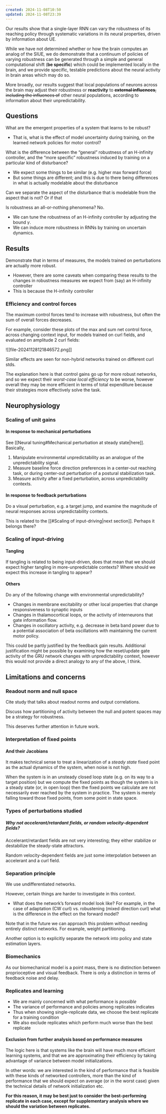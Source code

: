 ```yaml
---
created: 2024-11-08T10:50
updated: 2024-11-08T23:39
---
```

Our results show that a single-layer RNN can vary the robustness of its reaching policy through systematic variations in its neural properties, driven by information about UE. 

While we have not determined whether or how the brain computes an analog of the SIUE, we do demonstrate that a continuum of policies of varying robustness can be generated through a simple and general computational shift (**be specific**) which could be implemented locally in the brain, and we provide specific, testable predictions about the neural activity in brain areas which may do so. 

More broadly, our results suggest that local populations of neurons across the brain may adjust their robustness or **reactivity** to ~~**external influences**, including the influences of~~ other neural populations, according to information about their unpredictability.
## Questions 

What are the emergent properties of a system that learns to be robust? 

- That is, what is the effect of model uncertainty during training, on the learned network policies for motor control?

What is the difference between the “general” robustness of an H-infinity controller, and the “more specific” robustness induced by training on a particular kind of disturbance? 

- We expect some things to be similar (e.g. higher max forward force)
- But some things are different; and this is due to there being differences in what is actually modelable about the disturbance

Can we separate the aspect of the disturbance that is modelable from the aspect that is not? Or if that

Is robustness an all-or-nothing phenomena? No. 

- We can tune the robustness of an H-infinity controller by adjusting the bound $\gamma$.
- We can induce more robustness in RNNs by training on uncertain dynamics.

## Results

Demonstrate that in terms of measures, the models trained on perturbations are actually more robust. 

- However, there are some caveats when comparing these results to the changes in robustness measures we expect from (say) an H-infinity controller
- This is because the H-infinity controller 

### Efficiency and control forces

The maximum control forces tend to increase with robustness, but often the sum of overall forces decreases. 

For example, consider these plots of the max and sum net control force, across changing context input, for models trained on curl fields, and evaluated on amplitude 2 curl fields:

![[file-20241128121846572.png]]

Similar effects are seen for non-hybrid networks trained on different curl stds.

The explanation here is that control gains go up for more robust networks, and so we expect their *worst-case local efficiency* to be worse, however overall they may be more efficient in terms of total expenditure because their strategies more effectively solve the task.

## Neurophysiology

### Scaling of unit gains 

#### In response to mechanical perturbations

See [[Neural tuning#Mechanical perturbation at steady state|here]]. Basically, 

1. Manipulate environmental unpredictability as an analogue of the unpredictability signal.
2. Measure baseline force direction preferences in a center-out reaching task, or during center-out perturbation of a postural stabilization task.
3. Measure activity after a fixed perturbation, across unpredictability contexts.

#### In response to feedback perturbations

Do a visual perturbation, e.g. a target jump, and examine the magnitude of neural responses across unpredictability contexts. 

This is related to the [[#Scaling of input-driving|next section]]. Perhaps it belongs there?

### Scaling of input-driving

#### Tangling

If tangling is related to being input-driven, does that mean that we should expect higher tangling in more-unpredictable contexts? Where should we expect this increase in tangling to appear? 

#### Others

Do any of the following change with environmental unpredictability?

- Changes in membrane excitability or other local properties that change responsiveness to synaptic inputs
- Changes in thalamocortical loops, or the activity of interneurons that gate information flow.
- Changes in oscillatory activity, e.g. decrease in beta band power due to a potential association of beta oscillations with maintaining the current motor policy.

This could be partly justified by the feedback gain results. Additional justification might be possible by examining how the reset/update gate activity of the GRU network changes with unpredictability context, however this would not provide a direct analogy to any of the above, I think. 

## Limitations and concerns

### Readout norm and null space

Cite study that talks about readout norms and output correlations. 

Discuss how partitioning of activity between the null and potent spaces may be a strategy for robustness.

This deserves further attention in future work.

### Interpretation of fixed points

#### And their Jacobians

It makes technical sense to treat a linearization of a *steady state* fixed point as the actual dynamics of the system, when noise is not high.

When the system is in an unsteady closed loop state (e.g. on its way to a target position) but we compute the fixed points as though the system is in a steady state (or, in open loop) then the fixed points we calculate are not necessarily ever reached by the system in practice. The system is merely falling toward those fixed points, from some point in state space. 

### Types of perturbations studied

##### Why not accelerant/retardant fields, or random velocity-dependent fields?

Accelerant/retardant fields are not very interesting; they either stabilize or destabilize the steady-state attractors.

Random velocity-dependent fields are just some interpolation between an accelerant and a curl field.

### Separation principle

We use undifferentiated networks. 

However, certain things are harder to investigate in this context.

- What does the network’s forward model look like? For example, in the case of adaptation (CW curl) vs. robustening (mixed direction curl) what is the difference in the effect on the forward model?

Note that in the future we can approach this problem without needing entirely distinct networks. For example, weight partitioning.

Another option is to explicitly separate the network into policy and state estimation layers.

### Biomechanics 

As our biomechanical model is a point mass, there is no distinction between proprioceptive and visual feedback. There is only a distinction in terms of feedback noise and delay. 

### Replicates and learning

- We are mainly concerned with what performance is *possible*
- The variance of performance and policies among replicates indicates 
- Thus when showing single-replicate data, we choose the best replicate for a training condition
- We also exclude replicates which perform much worse than the best replicate

#### Exclusion from further analysis based on performance measures

The logic here is that systems like the brain will have much more efficient learning systems, and that we are approximating their efficiency by taking advantage of variance between model initializations.

In other words: we are interested in the kind of performance that is feasible with these kinds of networked controllers, more than the kind of performance that we should expect on average (or in the worst case) given the technical details of network initialization etc.

**For this reason, it may be best just to consider the best-performing replicate in each case, except for supplementary analysis where we should the variation between replicates.**